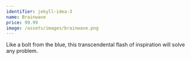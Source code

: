 ```yaml
---
identifier: jekyll-idea-3
name: Brainwave
price: 99.99
image: /assets/images/brainwave.png
---
```


Like a bolt from the blue, this transcendental flash of inspiration will solve any problem.

